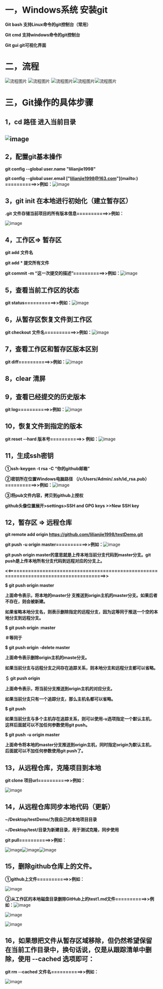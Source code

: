 # 一，Windows系统 安装git

 

**Git bash  支持Linux命令的git控制台（常用）**

**Git cmd  支持windows命令的git控制台**

**Git gui  git可视化界面**

 

#  二，流程



![流程图片](./images/1.png) ![流程图片](./images/4.png) ![流程图片](./images/2.png)![流程图片](./images/4.png)![流程图片](./images/3.png)



# 三，Git操作的具体步骤

## 1，cd 路径  进入当前目录



## ![image](./images/5.png)



## 2，配置git基本操作



**git config --global user.name "lilianjie1998"**

**git config --global user.email ["lilianjie1998@163.com"](mailto:\) ===========>>例如：**![image](./images/6.png)



## 3，git init  在本地进行初始化（建立暂存区）



**.git  文件存储当前项目的所有版本信息===========>>例如：**

![image](./images/7.png)



## 4，工作区=> 暂存区



**git add 文件名**

**git add * 提交所有文件**

**git commit -m “这一次提交的描述”===========>>例如：**![image](./images/8.png)



## 5，查看当前工作区的状态



**git status===========>>例如：**![image](./images/9.png)



## 6，从暂存区恢复文件到工作区



**git checkout 文件名===========>>例如：**![image](./images/10.png)



## 7，查看工作区和暂存区版本区别



 **git diff===========>>例如：**![image](./images/11.png)

 

## 8，clear 清屏





## 9，查看已经提交的历史版本

**git log===========>>例如：**![image](./images/12.png)

 

## 10，恢复文件到指定的版本



 **git reset --hard 版本号===========>> 例如：**![image](./images/13.png)



## 11，生成ssh密钥



**①ssh-keygen -t rsa -C “你的github邮箱”**

**②密钥所在位置Windows电脑路径   （/c/Users/Admin/.ssh/id_rsa.pub）===========>>例如：**![image](./images/14.png)

**③将pub文件内容，拷贝到github上授权**

**github头像位置展开>settings>SSH and GPG keys >>New SSH key**



## 12，暂存区 => 远程仓库



**git remote add origin https://github.com/lilianjie1998/testDemo.git**

**git push -u origin master===========>>例如：**![image](./images/15.png)

**git push origin master的意思就是上传本地当前分支代码到master分支。git push是上传本地所有分支代码到远程对应的分支上。**





**<<=======================================================================================>>**

**$ git push origin master**

**上面命令表示，将本地的master分 支推送到origin主机的master分支。如果后者不存在，则会被新建。**

**如果省略本地分支名，则表示删除指定的远程分支，因为这等同于推送一个空的本地分支到远程分支。**



**$ git push origin :master**

**＃等同于**

**$ git push origin -delete master**



**上面命令表示删除origin主机的maste分支。**

**如果当前分支与远程分支之间存在追踪关系，则本地分支和远程分支都可以省略。**



**＄ git push origin**

**上面命令表示，将当前分支推送到origin主机的对应分支。**

**如果当前分支只有一个追踪分支，那么主机名都可以省略。**



**$ git push**

**如果当前分支与多个主机存在追踪关系，则可以使用-u选项指定一个默认主机，这样后面就可以不加任何参数使用git push。**



**$ git push -u origin master**

**上面命令将本地的master分支推送到origin主机，同时指定origin为默认主机，后面就可以不加任何参数使用git push了。**



## 13，从远程仓库，克隆项目到本地



 **git clone 项目url===========>>例如：**

![image](./images/16.png)



## 14，从远程仓库同步本地代码（更新）

**~/Desktop/testDemo/为我自己的本地项目目录**

**~/Desktop/test/目录为新建目录，用于测试克隆，同步使用**

 **git pull===========>>例如：**

![image](./images/17.png)![image](./images/18.png)![image](./images/19.png)



## 15，删除github仓库上的文件。

**①github上文件===========>>例如：**

![image](./images/20.png)

**②从工作区的本地磁盘目录删除GitHub上的test1.md文件===========>>例如：**![image](./images/21.png)

![image](./images/22.png)

![image](./images/23.png)

## 16，如果想把文件从暂存区域移除，但仍然希望保留在当前工作目录中，换句话说，仅是从跟踪清单中删除，使用 **--cached** 选项即可：

**git rm --cached 文件名===========>>例如：**

![image](./images/24.png)
